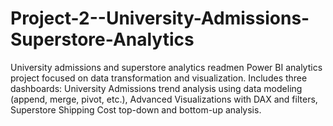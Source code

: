 # Project-2--University-Admissions-Superstore-Analytics
University admissions and superstore analytics readmen  Power BI analytics project focused on data transformation and visualization. Includes three dashboards: University Admissions trend analysis using data modeling (append, merge, pivot, etc.), Advanced Visualizations with DAX and filters, Superstore Shipping Cost top-down and bottom-up analysis.
